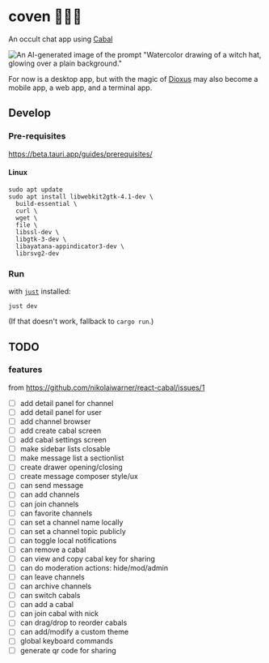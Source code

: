 # coven 🧙✨🔮

An occult chat app using [Cabal](https://cabal.chat/)

![An AI-generated image of the prompt "Watercolor drawing of a witch hat, glowing over a plain background."](https://i.imgur.com/jPwXOZrm.png)

For now is a desktop app, but with the magic of [Dioxus](https://dioxuslabs.com/) may also become a mobile app, a web app, and a terminal app.

## Develop

### Pre-requisites

https://beta.tauri.app/guides/prerequisites/

#### Linux

```shell
sudo apt update
sudo apt install libwebkit2gtk-4.1-dev \
  build-essential \
  curl \
  wget \
  file \
  libssl-dev \
  libgtk-3-dev \
  libayatana-appindicator3-dev \
  librsvg2-dev
```

### Run

with [`just`](https://github.com/casey/just) installed:

```shell
just dev
```

(If that doesn't work, fallback to `cargo run`.)

## TODO

### features

from https://github.com/nikolaiwarner/react-cabal/issues/1

* [ ]  add detail panel for channel
* [ ]  add detail panel for user
* [ ]  add channel browser
* [ ]  add create cabal screen
* [ ]  add cabal settings screen
* [ ]  make sidebar lists closable
* [ ]  make message list a sectionlist
* [ ]  create drawer opening/closing
* [ ]  create message composer style/ux
* [ ]  can send message
* [ ]  can add channels
* [ ]  can join channels
* [ ]  can favorite channels
* [ ]  can set a channel name locally
* [ ]  can set a channel topic publicly
* [ ]  can toggle local notifications
* [ ]  can remove a cabal
* [ ]  can view and copy cabal key for sharing
* [ ]  can do moderation actions: hide/mod/admin
* [ ]  can leave channels
* [ ]  can archive channels
* [ ]  can switch cabals
* [ ]  can add a cabal
* [ ]  can join cabal with nick
* [ ]  can drag/drop to reorder cabals
* [ ]  can add/modify a custom theme
* [ ]  global keyboard commands
* [ ]  generate qr code for sharing
